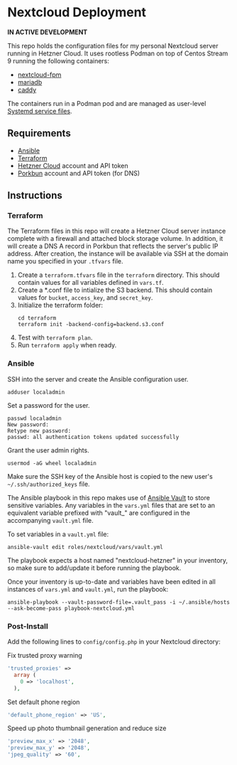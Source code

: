 # Nextcloud Deployment

**IN ACTIVE DEVELOPMENT**

This repo holds the configuration files for my personal Nextcloud server running in Hetzner Cloud. It uses rootless Podman on top of Centos Stream 9 running the following containers:
- [nextcloud-fpm](https://hub.docker.com/_/nextcloud)
- [mariadb](https://hub.docker.com/_/mariadb)
- [caddy](https://hub.docker.com/_/caddy)

The containers run in a Podman pod and are managed as user-level [Systemd service files](https://docs.podman.io/en/latest/markdown/podman-generate-systemd.1.html).

## Requirements

- [Ansible](https://docs.ansible.com)
- [Terraform](https://www.terraform.io)
- [Hetzner Cloud](https://www.hetzner.cloud) account and API token
- [Porkbun](https://porkbun.com) account and API token (for DNS)

## Instructions

### Terraform

The Terraform files in this repo will create a Hetzner Cloud server instance complete with a firewall and attached block storage volume. In addition, it will create a DNS A record in Porkbun that reflects the server's public IP address. After creation, the instance will be available via SSH at the domain name you specified in your `.tfvars` file.

1. Create a `terraform.tfvars` file in the `terraform` directory. This should contain values for all variables defined in `vars.tf`.
2. Create a *.conf file to intialize the S3 backend. This should contain values for `bucket`, `access_key`, and `secret_key`.
3. Initialize the terraform folder:  
    ``` shell
    cd terraform
    terraform init -backend-config=backend.s3.conf
4. Test with `terraform plan`.
5. Run `terraform apply` when ready.

### Ansible

SSH into the server and create the Ansible configuration user.
``` shell
adduser localadmin
```

Set a password for the user.
``` shell
passwd localadmin
New password:
Retype new password:
passwd: all authentication tokens updated successfully
```

Grant the user admin rights.
``` shell
usermod -aG wheel localadmin
```

Make sure the SSH key of the Ansible host is copied to the new user's `~/.ssh/authorized_keys` file.

The Ansible playbook in this repo makes use of [Ansible Vault](https://docs.ansible.com/ansible/latest/vault_guide/index.html) to store sensitive variables. Any variables in the `vars.yml` files that are set to an equivalent variable prefixed with "vault_" are configured in the accompanying `vault.yml` file.

To set variables in a `vault.yml` file:
``` shell
ansible-vault edit roles/nextcloud/vars/vault.yml
```

The playbook expects a host named "nextcloud-hetzner" in your inventory, so make sure to add/update it before running the playbook.

Once your inventory is up-to-date and variables have been edited in all instances of `vars.yml` and `vault.yml`, run the playbook:
``` shell
ansible-playbook --vault-password-file=.vault_pass -i ~/.ansible/hosts --ask-become-pass playbook-nextcloud.yml
```

### Post-Install

Add the following lines to `config/config.php` in your Nextcloud directory:

Fix trusted proxy warning
``` php
'trusted_proxies' =>
  array (
    0 => 'localhost',
  ),
```

Set default phone region
``` php
'default_phone_region' => 'US',
```

Speed up photo thumbnail generation and reduce size
``` php
'preview_max_x' => '2048',
'preview_max_y' => '2048',
'jpeg_quality' => '60',

```

